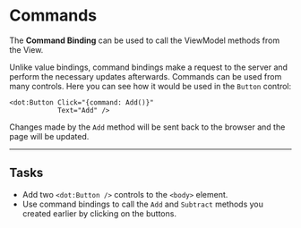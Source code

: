 ﻿---
Title: Commands
CodeTask:
    Path: 50_commands.dothtml.csx
    Default: Counter_30.dothtml
    Correct: Counter_40.dothtml
    Dependencies: 
        - CounterViewModel_40.cs
---

# Commands

The __Command Binding__ can be used to call the ViewModel methods from the View.

Unlike value bindings, command bindings make a request to the server and perform the necessary updates afterwards. Commands can be used from many controls. Here you can see how it would be used in the `Button` control:

```dothtml
<dot:Button Click="{command: Add()}"
            Text="Add" />
```

Changes made by the `Add` method will be sent back to the browser and the page will be updated.

---

## Tasks

- Add two `<dot:Button />` controls to the `<body>` element.
- Use command bindings to call the `Add` and `Subtract` methods you created earlier by clicking on the buttons.
